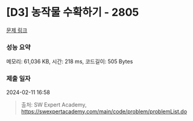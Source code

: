 # [D3] 농작물 수확하기 - 2805 

[문제 링크](https://swexpertacademy.com/main/code/problem/problemDetail.do?contestProbId=AV7GLXqKAWYDFAXB) 

### 성능 요약

메모리: 61,036 KB, 시간: 218 ms, 코드길이: 505 Bytes

### 제출 일자

2024-02-11 16:58



> 출처: SW Expert Academy, https://swexpertacademy.com/main/code/problem/problemList.do